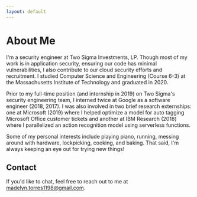 ```yaml
---
layout: default
---
```


# About Me

I'm a security engineer at Two Sigma Investments, LP. Though most of my work is in application security, ensuring our code has minimal vulnerabilities, I also contribute to our cloud security efforts and recruitment. I studied Computer Science and Engineering (Course 6-3) at the Massachusetts Institute of Technology and graduated in 2020.

Prior to my full-time position (and internship in 2019) on Two Sigma's security engineering team, I interned twice at Google as a software engineer (2018, 2017). I was also involved in two brief research externships: one at Microsoft (2019) where I helped optimize a model for auto tagging Microsoft Office customer tickets and another at IBM Research (2018) where I parallelized an action recognition model using serverless functions.

Some of my personal interests include playing piano, running, messing around with hardware, lockpicking, cooking, and baking. That said, I'm always keeping an eye out for trying new things!

## Contact
If you'd like to chat, feel free to reach out to me at [madelyn.torres1198@gmail.com](mailto:madelyn.torres1198@gmail.com).
